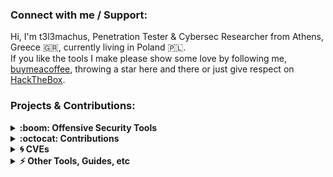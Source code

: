 ### Connect with me / Support:
Hi, I'm t3l3machus, Penetration Tester & Cybersec Researcher from Athens, Greece 🇬🇷, currently living in Poland 🇵🇱.  
If you like the tools I make please show some love by following me, [buymeacoffee](https://www.buymeacoffee.com/t3l3machus), throwing a star here and there or just give respect on [HackTheBox](https://app.hackthebox.com/profile/87301).  

<!--
  <a href="https://www.linkedin.com/in/panagiotis-chartas-a9b4a21a5/">
      <img alt="LinkedIn" width="40px" src="https://cdn1.iconfinder.com/data/icons/social-media-icon-1/112/linkedin-512.png"/>
  </a>

  <a href="https://twitter.com/t3l3machus">
      <img alt="Twitter" width="40px" src="https://cdn3.iconfinder.com/data/icons/2018-social-media-logotypes/1000/2018_social_media_popular_app_logo_twitter-512.png" />
  </a>


  <a href="https://www.youtube.com/channel/UCebj---w2CTP49tah7a8Veg">
    <img alt="youtube" width="40px" src="https://cdn4.iconfinder.com/data/icons/logos-and-brands/512/395_Youtube_logo-512.png" />
  </a>


<a href="https://www.buymeacoffee.com/t3l3machus" target="_blank">
  <img alt="buymeacoffee" height="40px" src="https://www.buymeacoffee.com/assets/img/guidelines/logo-mark-1.svg">
</a>-->
<!-- <a href='https://ko-fi.com/B0B1JO1HJ' target='_blank'><img height='36' style='border:0px;height:36px;' src='https://storage.ko-fi.com/cdn/kofi2.png?v=3' border='0' alt='Buy Me a Coffee at ko-fi.com' /></a> -->

<!--
<a href="https://twitter.com/intent/tweet?text=Open%20source%20penetration%20testing%20tools%20for%20exploiting%20various%20attack%20vectors%21&url=https://github.com/t3l3machus/overview&via=t3l3machus&hashtags=cybersecurity,pentesting,redteaming,hacking,github" target="_blank">
  <img alt="Tweet" height="22px" src="https://img.shields.io/twitter/url/http/shields.io.svg?style=social">
</a>
-->


### Projects & Contributions:
<details>
  <summary><b>:boom: Offensive Security Tools</b></summary>
    <table>
      <thead align="center">
        <tr border: none;>
          <td><b>Project</b></td>
          <td><b>Short Description</b></td>
          <td><b>Stars</b></td>
          <td><b>Forks</b></td>
        </tr>
      </thead>
      <tbody>
        <tr>
          <td><a href="https://github.com/t3l3machus/Villain"><b>Villain</b></a></td>
          <td>A C2 backdoor generator and multi-session handler.</td>      
          <td><img alt="Stars" src="https://img.shields.io/github/stars/t3l3machus/Villain?style=flat-square&labelColor=343b41"/></td>
          <td><img alt="Forks" src="https://img.shields.io/github/forks/t3l3machus/Villain?style=flat-square&labelColor=343b41"/></td>
        </tr>
        <tr>
          <td><a href="https://github.com/t3l3machus/toxssin"><b>toxssin</b></a></td>
          <td>An XSS exploitation command-line interface.</td>      
          <td><img alt="Stars" src="https://img.shields.io/github/stars/t3l3machus/toxssin?style=flat-square&labelColor=343b41"/></td>
          <td><img alt="Forks" src="https://img.shields.io/github/forks/t3l3machus/toxssin?style=flat-square&labelColor=343b41"/></td>
        </tr>
        <tr>
          <td><a href="https://github.com/t3l3machus/hoaxshell"><b>hoaxshell</b></a></td>
          <td>A Windows reverse shell payload generator and handler that abuses the http(s) <br />protocol to establish a beacon-like reverse shell. </td>      
          <td><img alt="Stars" src="https://img.shields.io/github/stars/t3l3machus/hoaxshell?style=flat-square&labelColor=343b41"/></td>
          <td><img alt="Forks" src="https://img.shields.io/github/forks/t3l3machus/hoaxshell?style=flat-square&labelColor=343b41"/></td>
        </tr> 
        <tr>
          <td><a href="https://github.com/t3l3machus/psudohash"><b>psudohash</b></a></td>
          <td>A password list generator based on keywords mutated by commonly used patterns and more.</td>      
          <td><img alt="Stars" src="https://img.shields.io/github/stars/t3l3machus/psudohash?style=flat-square&labelColor=343b41"/></td>
          <td><img alt="Forks" src="https://img.shields.io/github/forks/t3l3machus/psudohash?style=flat-square&labelColor=343b41"/></td>
        </tr> 
        <tr>
          <td><a href="https://github.com/t3l3machus/PowerShell-Obfuscation-Bible"><b>PowerShell-Obfuscation-Bible</b></a></td>
          <td>A collection of techniques, examples and a little bit of theory for manually obfuscating PowerShell scripts.</td>      
          <td><img alt="Stars" src="https://img.shields.io/github/stars/t3l3machus/PowerShell-Obfuscation-Bible?style=flat-square&labelColor=343b41"/></td>
          <td><img alt="Forks" src="https://img.shields.io/github/forks/t3l3machus/PowerShell-Obfuscation-Bible?style=flat-square&labelColor=343b41"/></td>
        </tr>
        <tr>
          <td><a href="https://github.com/t3l3machus/ACEshark"><b>ACEshark</b></a></td>
          <td>ACEshark is a utility designed for rapid extraction and analysis of Windows service configurations and Access Control Entries, eliminating the need for tools like accesschk.exe or other non-native binaries.</td>      
          <td><img alt="Stars" src="https://img.shields.io/github/stars/t3l3machus/ACEshark?style=flat-square&labelColor=343b41"/></td>
          <td><img alt="Forks" src="https://img.shields.io/github/forks/t3l3machus/ACEshark?style=flat-square&labelColor=343b41"/></td>
        </tr>
        <tr>
          <td><a href="https://github.com/t3l3machus/kcbrute"><b>kcbrute</b></a></td>
          <td>Basic brute-force script targeting the standard Keycloak Admin/User Console browser login flow.</td>      
          <td><img alt="Stars" src="https://img.shields.io/github/stars/t3l3machus/kcbrute?style=flat-square&labelColor=343b41"/></td>
          <td><img alt="Forks" src="https://img.shields.io/github/forks/t3l3machus/kcbrute?style=flat-square&labelColor=343b41"/></td>
        </tr>
        <tr>
          <td><a href="https://github.com/t3l3machus/eviltree"><b>eviltree</b></a></td>
          <td>A python3 remake of the classic "tree" command with the additional feature of searching for user provided keywords/regex in files, highlighting those that contain matches.</td>      
          <td><img alt="Stars" src="https://img.shields.io/github/stars/t3l3machus/eviltree?style=flat-square&labelColor=343b41"/></td>
          <td><img alt="Forks" src="https://img.shields.io/github/forks/t3l3machus/eviltree?style=flat-square&labelColor=343b41"/></td>
        </tr>
        <tr>
          <td><a href="https://github.com/t3l3machus/wwwtree"><b>wwwtree</b></a></td>
          <td>A utility for quickly and easily locating, web hosting and transferring resources during PrivEsc.</td>      
          <td><img alt="Stars" src="https://img.shields.io/github/stars/t3l3machus/wwwtree?style=flat-square&labelColor=343b41"/></td>
          <td><img alt="Forks" src="https://img.shields.io/github/forks/t3l3machus/wwwtree?style=flat-square&labelColor=343b41"/></td>
        </tr>
         <tr>
          <td><a href="https://github.com/t3l3machus/CVE-2023-22960"><b>CVE-2023-22960</b></a></td>
          <td>PoC for CVE-2023-22960 (Brute-force prevention mechanism bypass for Lexmark devices' web interface).</td>      
          <td><img alt="Stars" src="https://img.shields.io/github/stars/t3l3machus/CVE-2023-22960?style=flat-square&labelColor=343b41"/></td>
          <td><img alt="Forks" src="https://img.shields.io/github/forks/t3l3machus/CVE-2023-22960?style=flat-square&labelColor=343b41"/></td>
        </tr>
         <tr>
          <td><a href="https://github.com/t3l3machus/Synergy-httpx"><b>Synergy Httpx</b></a></td>
          <td>A Python http(s) server designed to assist in red teaming activities such as receiving intercepted data via POST requests and serving content dynamically (e.g. payloads). </td>      
          <td><img alt="Stars" src="https://img.shields.io/github/stars/t3l3machus/Synergy-httpx?style=flat-square&labelColor=343b41"/></td>
          <td><img alt="Forks" src="https://img.shields.io/github/forks/t3l3machus/Synergy-httpx?style=flat-square&labelColor=343b41"/></td>
        </tr> 
        <tr>
          <td><a href="https://github.com/t3l3machus/BabelStrike"><b>BabelStrike</b></a></td>
          <td>Performs Romanization and name-to-usernames convertion of full name lists.</td>      
          <td><img alt="Stars" src="https://img.shields.io/github/stars/t3l3machus/BabelStrike?style=flat-square&labelColor=343b41"/></td>
          <td><img alt="Forks" src="https://img.shields.io/github/forks/t3l3machus/BabelStrike?style=flat-square&labelColor=343b41"/></td>
        </tr>
        <tr>
          <td><a href="https://github.com/t3l3machus/pentest-pivoting"><b>pentest-pivoting</b></a></td>
          <td>A network pivoting guide for pentests / CTFs.</td>      
          <td><img alt="Stars" src="https://img.shields.io/github/stars/t3l3machus/pentest-pivoting?style=flat-square&labelColor=343b41"/></td>
          <td><img alt="Forks" src="https://img.shields.io/github/forks/t3l3machus/pentest-pivoting?style=flat-square&labelColor=343b41"/></td>
        </tr> 
      </tbody>
    </table>
    </details>

  <details>
  <summary><b>:octocat: Contributions</b></summary>
  <br/>
    <table>
      <thead align="center">
        <tr border: none;>
          <td><b>Project</b></td>
          <td><b>Short Description</b></td>
          <td><b>Contribution</b></td>
        </tr>
      </thead>
      <tbody>
        <tr>
          <td><a href="https://github.com/projectdiscovery/nuclei-templates"><b>nuclei-templates</b></a></td>
          <td>Templates are the core of the nuclei scanner which powers the actual scanning engine.</td>      
          <td>Templates contributed: <a href="https://github.com/projectdiscovery/nuclei-templates/blob/bf61ae8824bb222d21a72323e100454857239b74/http/cves/2024/CVE-2024-2340.yaml#L4">CVE-2024-2340</a>, <a href="https://github.com/projectdiscovery/nuclei-templates/blob/bf61ae8824bb222d21a72323e100454857239b74/http/misconfiguration/sap/sap-public-admin.yaml#L4">sap-public-admin</a>, <a href="https://github.com/projectdiscovery/nuclei-templates/blob/main/http/default-logins/chirpstack/chirpstack-default-login.yaml">chirpstack-default-login</a></td>     
        </tr>
        <tr>
          <td><a href="https://github.com/0dayCTF/reverse-shell-generator"><b>reverse-shell-generator</b></a>&nbsp;&#40;<a href="https://revshells.com/">revshells.com</a>&#41;</td>
          <td>Hosted Reverse Shell generator with a ton of functionality.</td> 
          <td>Added HoaxShell and front-end style improvements.</td>    
        </tr>  
        <tr>
          <td><a href="https://github.com/tjnull/pentest-arsenal/tree/main/Cadiclus"><b>Cadiclus</b></a></td>
          <td>Privilege Escalation Tool for Linux Systems that use PowerShell.</td> 
          <td>Added the <code>Invoke-CredentialHunting</code> module.</td>    
        </tr> 
      </tbody>
    </table>
    </details>

  <details>
  <summary><b>🌀 CVEs</b></summary>
  <br/>
    <table>
      <thead align="center">
        <tr border: none;>
          <td><b>CVE</b></td>
          <td><b>Short Description</b></td>
          <td><b>References</b></td>
        </tr>
      </thead>
      <tbody>
        <tr>
          <td><b>CVE-2023-22960</b></a></td>
          <td>Lexmark devices have a feature that protects against local account credential brute-force guessing attacks by temporarily locking out an account for an amount of time after a number of unsuccessful login attempts. This vulnerability bypasses the brute-force protection, allowing unrestricted attempts to guess a local account's credentials. Works for PIN-based authentication as well.</td>      
          <td><a href="https://publications.lexmark.com/publications/security-alerts/CVE-2023-22960.pdf">CVE-2023-22960 Publication</a></td>     
        </tr>
      </tbody>
    </table>
    </details>
    
  <details>
  <summary><b>⚡ Other Tools, Guides, etc</b></summary>
  <br/>
    <table>
      <thead align="center">
        <tr border: none;>
          <td><b>Project</b></td>
          <td><b>Short Description</b></td>
          <td><b>Stars</b></td>
          <td><b>Forks</b></td>
        </tr>
      </thead>
      <tbody>
        <tr>
          <td><a href="https://github.com/t3l3machus/ssh-log-alert"><b>ssh-log-alert</b></a></td>
          <td>Receive email alerts on successful ssh logins (mailgun).</td>      
          <td><img alt="Stars" src="https://img.shields.io/github/stars/t3l3machus/ssh-log-alert?style=flat-square&labelColor=343b41"/></td>
          <td><img alt="Forks" src="https://img.shields.io/github/forks/t3l3machus/ssh-log-alert?style=flat-square&labelColor=343b41"/></td>
        </tr>    
         <tr>
          <td><a href="https://github.com/t3l3machus/gmail-ssh-log-alert"><b>gmail-ssh-log-alert</b></a></td>
          <td>Receive email alerts on successful ssh logins (gmail).</td>      
          <td><img alt="Stars" src="https://img.shields.io/github/stars/t3l3machus/gmail-ssh-log-alert?style=flat-square&labelColor=343b41"/></td>
          <td><img alt="Forks" src="https://img.shields.io/github/forks/t3l3machus/gmail-ssh-log-alert?style=flat-square&labelColor=343b41"/></td>
        </tr>
         <tr>
          <td><a href="https://github.com/t3l3machus/cybersec-service-metrics"><b>cybersec-service-metrics</b></a></td>
          <td>A spreadsheet designed to automatically generate Key Performance Indicators <br />for Cyber Security Services based on documented data. Ideal for Team leaders / Managers of small-medium sized organizations.</td>      
          <td><img alt="Stars" src="https://img.shields.io/github/stars/t3l3machus/cybersec-service-metrics?style=flat-square&labelColor=343b41"/></td>
          <td><img alt="Forks" src="https://img.shields.io/github/forks/t3l3machus/cybersec-service-metrics?style=flat-square&labelColor=343b41"/></td>
        </tr>
         <tr>
          <td><a href="https://github.com/t3l3machus/Awesome-AI"><b>Awesome-AI</b></a></td>
          <td>A list of awesome AI resources around the internet.</td>      
          <td><img alt="Stars" src="https://img.shields.io/github/stars/t3l3machus/Awesome-AI?style=flat-square&labelColor=343b41"/></td>
          <td><img alt="Forks" src="https://img.shields.io/github/forks/t3l3machus/Awesome-AI?style=flat-square&labelColor=343b41"/></td>
        </tr>  
         <tr>
          <td><a href="https://github.com/t3l3machus/OWASP-Testing-Guide-Checklist"><b>OWASP-Testing-Guide-Checklist</b></a></td>
          <td>OWASP based Web Application Security Testing Checklist.</td>      
          <td><img alt="Stars" src="https://img.shields.io/github/stars/t3l3machus/OWASP-Testing-Guide-Checklist?style=flat-square&labelColor=343b41"/></td>
          <td><img alt="Forks" src="https://img.shields.io/github/forks/t3l3machus/OWASP-Testing-Guide-Checklist?style=flat-square&labelColor=343b41"/></td>
        </tr>  
      </tbody>
    </table>
    </details>



